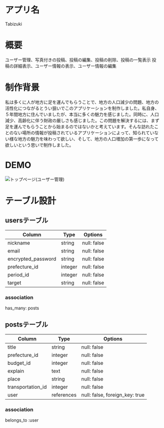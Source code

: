 # アプリ名
Tabizuki

# 概要
ユーザー管理、写真付きの投稿、投稿の編集、投稿の削除、投稿の一覧表示
投稿の詳細表示、ユーザー情報の表示、ユーザー情報の編集

# 制作背景
私は多くに人が地方に足を運んでもらうことで、地方の人口減少の問題、地方の活性化につながるとうい狙いでこのアプリケーションを制作しました。私自身、５年間地方に住んでいましたが、本当に多くの魅力を感じました。同時に、人口減少、高齢化に伴う財政の厳しさも感じました。この問題を解決するには、まず足を運んでもらうことから始まるのではないかと考えています。そんな訪れたことのない場所の情報が投稿されているアプリケーションによって、知られていない様な地方の魅力を味わって欲しい、そして、地方の人口増加の第一歩になって欲しいという思いで制作しました。


# DEMO
![トップページ(ユーザー管理)](https://user-images.githubusercontent.com/72489977/100369407-303cc680-3048-11eb-90e0-53b566cfc983.png)






# テーブル設計


## usersテーブル
|     Column         |  Type  |  Options    |
|--------------------|--------|-------------|
| nickname           | string | null: false |
| email              | string | null: false |
| encrypted_password | string | null: false |
| prefecture_id      | integer| null: false |
| period_id          | integer| null: false |
| target             | string | null: false |

 ### association
 has_many: posts


 ## postsテーブル
|       Column      |     Type   |  Options                       |
|-------------------|------------|--------------------------------|
| title             | string     | null: false                    |
| prefecture_id     | integer    | null: false                    |
| budget_id         | integer    | null: false                    |
| explain           | text       | null: false                    |
| place             | string     | null: false                    |
| transportation_id | integer    | null: false                    |
| user              | references | null: false, foreign_key: true |

### association
belongs_to :user